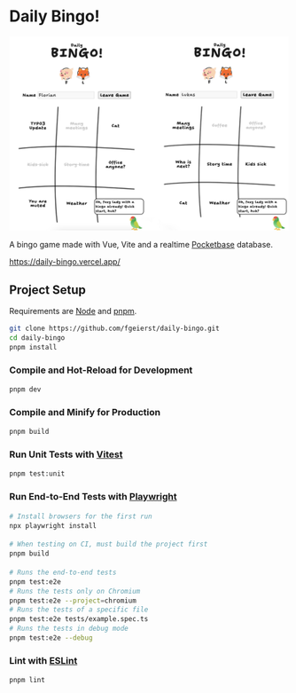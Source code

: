 # Daily Bingo!

![Screenshot](daily-bingo-screenshot.jpeg)

A bingo game made with Vue, Vite and a realtime [Pocketbase](https://github.com/pocketbase/pocketbase) database.

https://daily-bingo.vercel.app/


## Project Setup

Requirements are [Node](https://nodejs.dev/en/download/) and [pnpm](https://pnpm.io/installation#on-windows).

```sh
git clone https://github.com/fgeierst/daily-bingo.git
cd daily-bingo
pnpm install
```

### Compile and Hot-Reload for Development

```sh
pnpm dev
```

### Compile and Minify for Production

```sh
pnpm build
```

### Run Unit Tests with [Vitest](https://vitest.dev/)

```sh
pnpm test:unit
```

### Run End-to-End Tests with [Playwright](https://playwright.dev)

```sh
# Install browsers for the first run
npx playwright install

# When testing on CI, must build the project first
pnpm build

# Runs the end-to-end tests
pnpm test:e2e
# Runs the tests only on Chromium
pnpm test:e2e --project=chromium
# Runs the tests of a specific file
pnpm test:e2e tests/example.spec.ts
# Runs the tests in debug mode
pnpm test:e2e --debug
```

### Lint with [ESLint](https://eslint.org/)

```sh
pnpm lint
```
